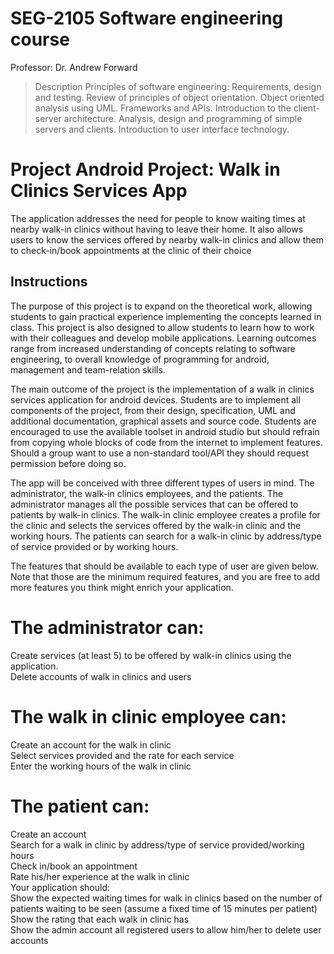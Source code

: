# SEG-2105 Software engineering course
Professor: 	Dr. Andrew Forward  
>Description
Principles of software engineering: Requirements, design and testing. Review of principles of object orientation. Object oriented analysis using UML. Frameworks and APIs. Introduction to the client-server architecture. Analysis, design and programming of simple servers and clients. Introduction to user interface technology.

# Project Android Project: Walk in Clinics Services App
The application addresses the need for people to know waiting times at nearby walk-in clinics without having to leave their home. It also allows users to know the services offered by nearby walk-in clinics and allow them to check-in/book appointments at the clinic of their choice

## Instructions
The purpose of this project is to expand on the theoretical work, allowing students to gain practical experience implementing the concepts learned in class. This project is also designed to allow students to learn how to work with their colleagues and develop mobile applications. Learning outcomes range from increased understanding of concepts relating to software engineering, to overall knowledge of programming for android, management and team-relation skills.

The main outcome of the project is the implementation of a walk in clinics services application for android devices. Students are to implement all components of the project, from their design, specification, UML and additional documentation, graphical assets and source code. Students are encouraged to use the available toolset in android studio but should refrain from copying whole blocks of code from the internet to implement features. Should a group want to use a non-standard tool/API they should request permission before doing so.

The app will be conceived with three different types of users in mind. The administrator, the walk-in clinics employees, and the patients. The administrator manages all the possible services that can be offered to patients by walk-in clinics. The walk-in clinic employee creates a profile for the clinic and selects the services offered by the walk-in clinic and the working hours. The patients can search for a walk-in clinic by address/type of service provided or by working hours.

The features that should be available to each type of user are given below. Note that those are the minimum required features, and you are free to add more features you think might enrich your application.

# The administrator can:  
Create services (at least 5) to be offered by walk-in clinics using the application.  
Delete accounts of walk in clinics and users  
# The walk in clinic employee can:  
Create an account for the walk in clinic  
Select services provided and the rate for each service  
Enter the working hours of the walk in clinic  
# The patient can:  
Create an account  
Search for a walk in clinic by address/type of service provided/working hours  
Check in/book an appointment  
Rate his/her experience at the walk in clinic  
Your application should:  
Show the expected waiting times for walk in clinics based on the number of patients waiting to be seen (assume a fixed time of 15 minutes per patient)  
Show the rating that each walk in clinic has  
Show the admin account all registered users to allow him/her to delete user accounts



